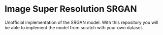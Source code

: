# Image Super Resolution SRGAN
Unofficial implementation of the SRGAN model. With this repository you will be able to implement the model from scratch with your own dataset.
